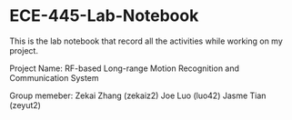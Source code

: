 # ECE-445-Lab-Notebook

This is the lab notebook that record all the activities while working on my project.

Project Name:
RF-based Long-range Motion Recognition and Communication System

Group memeber:
Zekai Zhang (zekaiz2)
Joe Luo (luo42)
Jasme Tian (zeyut2)
